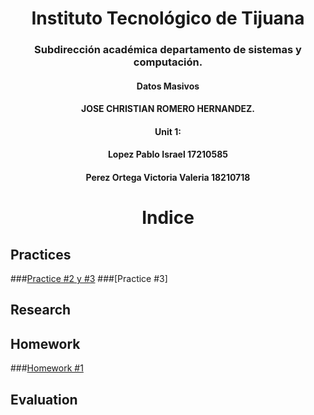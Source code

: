 <h1 align="center"> Instituto Tecnológico de Tijuana </h1>
<h3 align="center"> Subdirección académica departamento de sistemas y computación.</h3>
<h4 align="center"> Datos Masivos</h4>

<h4 align="center"> JOSE CHRISTIAN ROMERO HERNANDEZ.</h4>

<h4 align="center">Unit 1:</h4>

<h4 align="center"> Lopez Pablo Israel 17210585</h4>
<h4 align="center"> Perez Ortega Victoria Valeria 18210718</h4>



<h1 align="center"> Indice </h1>

## Practices
###[Practice  #2 y #3](https://github.com/israelpablo/DatoMasivos/tree/Unit1/Unit1/Practices/Readme.md)
###[Practice  #3]
## Research
### 
###  
## Homework
###[Homework  #1](https://github.com/israelpablo/DatoMasivos/tree/Unit1/Unit1/Homeworks/HomeWork1.md)
### 
## Evaluation
### 
